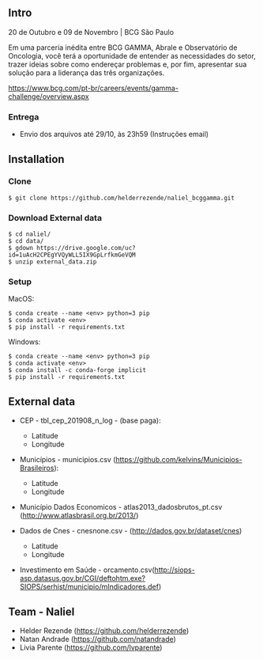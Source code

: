 ## Intro

20 de Outubro e 09 de Novembro | BCG São Paulo

Em uma parceria inédita entre BCG GAMMA, Abrale e Observatório de Oncologia, você terá a oportunidade de entender as necessidades do setor, trazer ideias sobre como endereçar problemas e, por fim, apresentar sua solução para a liderança das três organizações.


https://www.bcg.com/pt-br/careers/events/gamma-challenge/overview.aspx

### Entrega

* Envio dos arquivos até 29/10, às 23h59 (Instruções email)



## Installation

### Clone

```shell
$ git clone https://github.com/helderrezende/naliel_bcggamma.git
```

### Download External data

```shell
$ cd naliel/
$ cd data/
$ gdown https://drive.google.com/uc?id=1uAcH2CPEgYVQyWLL5IX9GpLrfkmGeVQM
$ unzip external_data.zip
```


### Setup

MacOS:

```shell
$ conda create --name <env> python=3 pip
$ conda activate <env>
$ pip install -r requirements.txt
```

Windows:


```shell
$ conda create --name <env> python=3 pip
$ conda activate <env>
$ conda install -c conda-forge implicit
$ pip install -r requirements.txt
```
      
## External data

* CEP - tbl_cep_201908_n_log - (base paga):
  * Latitude
  * Longitude

* Municípios - municipios.csv (https://github.com/kelvins/Municipios-Brasileiros):
  * Latitude
  * Longitude
  
* Município Dados Economicos - atlas2013_dadosbrutos_pt.csv (http://www.atlasbrasil.org.br/2013/)
  
* Dados de Cnes - cnesnone.csv - (http://dados.gov.br/dataset/cnes)
   * Latitude
   * Longitude

* Investimento em Saúde - orcamento.csv(http://siops-asp.datasus.gov.br/CGI/deftohtm.exe?SIOPS/serhist/municipio/mIndicadores.def)


## Team - Naliel

* Helder Rezende (https://github.com/helderrezende)
* Natan Andrade (https://github.com/natandrade)
* Livia Parente (https://github.com/lvparente)
